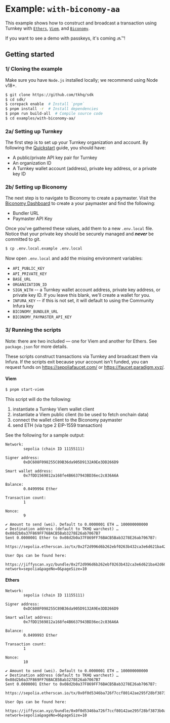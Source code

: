 # Example: `with-biconomy-aa`

This example shows how to construct and broadcast a transaction using Turnkey with [`Ethers`](https://docs.ethers.org/v6/api/providers/#Signer), [`Viem`](https://viem.sh/docs/clients/wallet.html), and [`Biconomy`](https://docs.biconomy.io/account).

If you want to see a demo with passkeys, it's coming 🔜™️!

## Getting started

### 1/ Cloning the example

Make sure you have `Node.js` installed locally; we recommend using Node v18+.

```bash
$ git clone https://github.com/tkhq/sdk
$ cd sdk/
$ corepack enable  # Install `pnpm`
$ pnpm install -r  # Install dependencies
$ pnpm run build-all  # Compile source code
$ cd examples/with-biconomy-aa/
```

### 2a/ Setting up Turnkey

The first step is to set up your Turnkey organization and account. By following the [Quickstart](https://docs.turnkey.com/getting-started/quickstart) guide, you should have:

- A public/private API key pair for Turnkey
- An organization ID
- A Turnkey wallet account (address), private key address, or a private key ID

### 2b/ Setting up Biconomy

The next step is to navigate to Biconomy to create a paymaster. Visit the [Biconomy Dashboard](https://dashboard.biconomy.io/) to create a your paymaster and find the following:

- Bundler URL
- Paymaster API Key

Once you've gathered these values, add them to a new `.env.local` file. Notice that your private key should be securely managed and **_never_** be committed to git.

```bash
$ cp .env.local.example .env.local
```

Now open `.env.local` and add the missing environment variables:

- `API_PUBLIC_KEY`
- `API_PRIVATE_KEY`
- `BASE_URL`
- `ORGANIZATION_ID`
- `SIGN_WITH` -- a Turnkey wallet account address, private key address, or private key ID. If you leave this blank, we'll create a wallet for you.
- `INFURA_KEY` -- if this is not set, it will default to using the Community Infura key
- `BICONOMY_BUNDLER_URL`
- `BICONOMY_PAYMASTER_API_KEY`

### 3/ Running the scripts

Note: there are two included — one for Viem and another for Ethers. See `package.json` for more details.

These scripts construct transactions via Turnkey and broadcast them via Infura. If the scripts exit because your account isn't funded, you can request funds on https://sepoliafaucet.com/ or https://faucet.paradigm.xyz/.

#### Viem

```bash
$ pnpm start-viem
```

This script will do the following:

1. instantiate a Turnkey Viem wallet client
2. instantiate a Viem public client (to be used to fetch onchain data)
3. connect the wallet client to the Biconomy paymaster
4. send ETH (via type 2 EIP-1559 transaction)

See the following for a sample output:

```
Network:
        sepolia (chain ID 11155111)

Signer address:
        0xDC608F098255C89B36da905D9132A9Ee3DD266D9

Smart wallet address:
        0x7fDD1569812a168fe4B6637943BD36ec2c836A6A

Balance:
        0.0499994 Ether

Transaction count:
        1

Nonce:
        9

✔ Amount to send (wei). Default to 0.0000001 ETH … 100000000000
✔ Destination address (default to TKHQ warchest) … 0x08d2b0a37F869FF76BACB5Bab3278E26ab7067B7
Sent 0.0000001 Ether to 0x08d2b0a37F869FF76BACB5Bab3278E26ab7067B7:
        https://sepolia.etherscan.io/tx/0x2f2d996d6b262ebf0263b432ca3e6d621ba42d60b92344f31cf3ed94d09f49c4

User Ops can be found here:
        https://jiffyscan.xyz/bundle/0x2f2d996d6b262ebf0263b432ca3e6d621ba42d60b92344f31cf3ed94d09f49c4?network=sepolia&pageNo=0&pageSize=10
```

#### Ethers

```
Network:
        sepolia (chain ID 11155111)

Signer address:
        0xDC608F098255C89B36da905D9132A9Ee3DD266D9

Smart wallet address:
        0x7fDD1569812a168fe4B6637943BD36ec2c836A6A

Balance:
        0.0499993 Ether

Transaction count:
        1

Nonce:
        10

✔ Amount to send (wei). Default to 0.0000001 ETH … 100000000000
✔ Destination address (default to TKHQ warchest) … 0x08d2b0a37F869FF76BACB5Bab3278E26ab7067B7
Sent 0.0000001 Ether to 0x08d2b0a37F869FF76BACB5Bab3278E26ab7067B7:
        https://sepolia.etherscan.io/tx/0x0f0d5346ba726f7ccf80142ae295f28bf3873b0aeb7b29488b1e3dfb949d5ba6

User Ops can be found here:
        https://jiffyscan.xyz/bundle/0x0f0d5346ba726f7ccf80142ae295f28bf3873b0aeb7b29488b1e3dfb949d5ba6?network=sepolia&pageNo=0&pageSize=10
```
